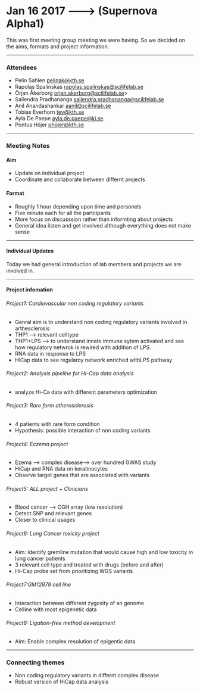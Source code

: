 # Jan 16 2017 ---> (Supernova Alpha1)


This was first meeting group meeting we were having. So we decided on the aims, formats and project information.

___


### Attendees
* Pelin Sahlen pelinak@kth.se
* Rapolas Spalinskas rapolas.spalinskas@scilifelab.se
* Örjan Åkerborg orjan.akerborg@scilifelab.se>
* Sailendra Pradhananga sailendra.pradhananga@scilifelab.se
* Anil Anandashankar aanil@scilifelab.se
* Tobias Everhorn tev@kth.se
* Ayla De Paepe ayla.de.paepe@ki.se
* Pontus Höjer phojer@kth.se

___

### Meeting Notes

#### Aim
 * Update on individual project
 * Coordinate and collaborate between differnt projects 
 
#### Format
  * Roughly 1 hour depending upon time and personels
  * Five minute each for all the partcipants 
  * More focus on discusssion rather than informting about projects
  * General idea listen and get involved although everything does not make sense
___
#### Individual Updates
   Today we had general introduction of lab members and projects we are involved in.
  
___
#### Project infomation

###### Project1: Cardiovascular non coding regulatory variants

* Genral aim is to understand non coding regulatory variants involved in arthesclerosis
* THP1 —> relevant celltype
* THP1+LPS —> to understand innate immune sytem activated and see how regulatory netwrok is rewired with addition of LPS.
* RNA data in response to LPS
* HiCap data to see regularoy network enriched withLPS pathway

###### Project2: Analysis pipeline for HI-Cap data analysis

*  analyze Hi-Ca data with different parameters optimization

###### Project3: Rare form atherosclerosis

* 4 patients with rare form condition
* Hypothesis: possible interaction of non coding variants

###### Project4: Eczema project 

* Ezema —> complex disease—> over hundred GWAS study
* HiCap and RNA data on keratinocytes
* Observe target genes that are associated with variants 

###### Project5: ALL project + Clinicians

* Blood cancer —> CGH array (low resolution)
* Detect SNP and relevant genes 
* Closer to clinical usages


###### Project6: Lung Cancer toxicity project

* Aim: Identify gremline mutation that would cause high and low toxicity in lung cancer patients
* 3 relevant cell type and treated with drugs (before and after)
* Hi-Cap probe set from prioritizing WGS variants 

###### Project7:GM12878 cell line

* Interaction between different zygosity of an genome
* Celline with most epigenetic data 

###### Project8: Ligation-free method development

* Aim: Enable complex resolution of epigentic data

___
### Connecting themes
 
 * Non coding regulatory variants in differnt complex disease
 * Robust version of HiCap data analysis 



